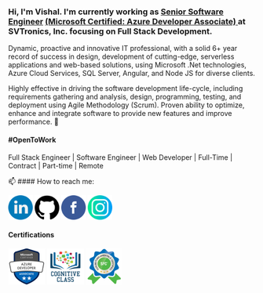 ### Hi, I'm Vishal. I'm currently working as <a href="https://ashutoshhathidara.com/">Senior Software Engineer</a> <a  href="https://www.youracclaim.com/earner/earned/badge/9042185b-66a9-476f-ac59-3bff7ab5d410/public_url">(Microsoft Certified: Azure Developer Associate) </a> at SVTronics, Inc. focusing on Full Stack Development. 
 
Dynamic, proactive and innovative IT professional, with a solid 6+ year record of success in design, development of cutting-edge, serverless applications and web-based solutions, using Microsoft .Net technologies, Azure Cloud Services, SQL Server, Angular, and Node JS for diverse clients.

Highly effective in driving the software development life-cycle, including requirements gathering and analysis, design, programming, testing, and deployment using Agile Methodology (Scrum). Proven ability to optimize, enhance and integrate software to provide new features and improve performance. 👋

#### #OpenToWork
Full Stack Engineer | Software Engineer | Web Developer | Full-Time | Contract | Part-time | Remote

📫 #### How to reach me:

<a href="https://www.linkedin.com/in/vishaldhanani/"><img src="https://github.com/vishaldhanani/vishaldhanani/blob/master/logos/linkedin.png" width="50" /></a>
<a href="https://github.com/vishaldhanani/"><img src="https://github.com/vishaldhanani/vishaldhanani/blob/master/logos/github-logo.png" width="50" /></a>
<a href="https://www.facebook.com/vishal.dhanani.9/"><img src="https://github.com/vishaldhanani/vishaldhanani/blob/master/logos/facebook.png" width="50" /></a>
<a href="https://www.instagram.com/vishal_dhanani"><img src="https://github.com/vishaldhanani/vishaldhanani/blob/master/logos/instagram.png" width="50" /></a>

#### Certifications
<a  href="https://www.youracclaim.com/earner/earned/badge/9042185b-66a9-476f-ac59-3bff7ab5d410/public_url"><img title="Azure Developer Associate (AZ-203)" src="https://raw.githubusercontent.com/vishaldhanani/vishaldhanani/master/azure-developer-associate.png" width="75px"/></a>
<a href="https://cognitiveclass.ai/public_url"><img title="Container & Kubernetes Essentials with IBM Cloud" src="https://raw.githubusercontent.com/vishaldhanani/vishaldhanani/master/Container & Kubernetes Essentials with IBM Cloud.png" width="75px"/></a>
<a href="https://www.scrumstudy.com/public_url"><img title="Scrum Fundamentals Certified" src="https://raw.githubusercontent.com/vishaldhanani/vishaldhanani/master/scrum fundamentals certified.png" width="75px"/></a>


